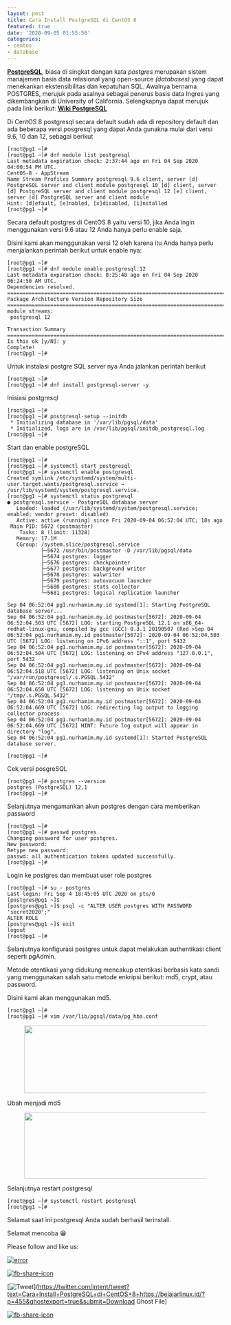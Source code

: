 ```yaml
---
layout: post
title: Cara Install PostgreSQL di CentOS 8
featured: true
date: '2020-09-05 01:55:56'
categories:
- centos
- database
---
```


**[PostgreSQL](https://www.postgresql.org/)**, biasa di singkat dengan kata _postgres_ merupakan sistem manajemen basis data relasional yang open-source _(databases)_ yang dapat menekankan ekstensibilitas dan kepatuhan SQL. Awalnya bernama POSTGRES, merujuk pada asalnya sebagai penerus basis data Ingres yang dikembangkan di University of California. Selengkapnya dapat merujuk pada link berikut: **[Wiki PostgreSQL](https://en.wikipedia.org/wiki/PostgreSQL)**

Di CentOS 8 postgresql secara default sudah ada di repository default dan ada beberapa versi posgresql yang dapat Anda gunakna mulai dari versi 9.6, 10 dan 12, sebagai berikut

    [root@pg1 ~]#
    [root@pg1 ~]# dnf module list postgresql
    Last metadata expiration check: 2:37:44 ago on Fri 04 Sep 2020 04:00:54 PM UTC.
    CentOS-8 - AppStream
    Name Stream Profiles Summary postgresql 9.6 client, server [d] PostgreSQL server and client module postgresql 10 [d] client, server [d] PostgreSQL server and client module postgresql 12 [e] client, server [d] PostgreSQL server and client module                             
    Hint: [d]efault, [e]nabled, [x]disabled, [i]nstalled
    [root@pg1 ~]#

Secara default postgres di CentOS 8 yaitu versi 10, jika Anda ingin menggunakan versi 9.6 atau 12 Anda hanya perlu enable saja.

Disini kami akan menggunakan versi 12 oleh karena itu Anda hanya perlu menjalankan perintah berikut untuk enable nya:

    [root@pg1 ~]#
    [root@pg1 ~]# dnf module enable postgresql:12
    Last metadata expiration check: 0:25:48 ago on Fri 04 Sep 2020 06:24:50 AM UTC.
    Dependencies resolved.
    ============================================================================================================================================================================================== Package Architecture Version Repository Size
    ==============================================================================================================================================================================================Enabling module streams:
     postgresql 12
    
    Transaction Summary
    ==============================================================================================================================================================================================
    Is this ok [y/N]: y
    Complete!
    [root@pg1 ~]#

Untuk instalasi postgre SQL server nya Anda jalankan perintah berikut

    [root@pg1 ~]#
    [root@pg1 ~]# dnf install postgresql-server -y

Inisiasi postgresql

    [root@pg1 ~]#
    [root@pg1 ~]# postgresql-setup --initdb
     * Initializing database in '/var/lib/pgsql/data'
     * Initialized, logs are in /var/lib/pgsql/initdb_postgresql.log
    [root@pg1 ~]#

Start dan enable postgreSQL

    [root@pg1 ~]#
    [root@pg1 ~]# systemctl start postgresql
    [root@pg1 ~]# systemctl enable postgresql
    Created symlink /etc/systemd/system/multi-user.target.wants/postgresql.service → /usr/lib/systemd/system/postgresql.service.
    [root@pg1 ~]# systemctl status postgresql
    ● postgresql.service - PostgreSQL database server
       Loaded: loaded (/usr/lib/systemd/system/postgresql.service; enabled; vendor preset: disabled)
       Active: active (running) since Fri 2020-09-04 06:52:04 UTC; 18s ago
     Main PID: 5672 (postmaster)
        Tasks: 8 (limit: 11328)
       Memory: 17.1M
       CGroup: /system.slice/postgresql.service
               ├─5672 /usr/bin/postmaster -D /var/lib/pgsql/data
               ├─5674 postgres: logger
               ├─5676 postgres: checkpointer
               ├─5677 postgres: background writer
               ├─5678 postgres: walwriter
               ├─5679 postgres: autovacuum launcher
               ├─5680 postgres: stats collector
               └─5681 postgres: logical replication launcher
    
    Sep 04 06:52:04 pg1.nurhamim.my.id systemd[1]: Starting PostgreSQL database server...
    Sep 04 06:52:04 pg1.nurhamim.my.id postmaster[5672]: 2020-09-04 06:52:04.503 UTC [5672] LOG: starting PostgreSQL 12.1 on x86_64-redhat-linux-gnu, compiled by gcc (GCC) 8.3.1 20190507 (Red >Sep 04 06:52:04 pg1.nurhamim.my.id postmaster[5672]: 2020-09-04 06:52:04.503 UTC [5672] LOG: listening on IPv6 address "::1", port 5432
    Sep 04 06:52:04 pg1.nurhamim.my.id postmaster[5672]: 2020-09-04 06:52:04.504 UTC [5672] LOG: listening on IPv4 address "127.0.0.1", port 5432
    Sep 04 06:52:04 pg1.nurhamim.my.id postmaster[5672]: 2020-09-04 06:52:04.518 UTC [5672] LOG: listening on Unix socket "/var/run/postgresql/.s.PGSQL.5432"
    Sep 04 06:52:04 pg1.nurhamim.my.id postmaster[5672]: 2020-09-04 06:52:04.650 UTC [5672] LOG: listening on Unix socket "/tmp/.s.PGSQL.5432"
    Sep 04 06:52:04 pg1.nurhamim.my.id postmaster[5672]: 2020-09-04 06:52:04.669 UTC [5672] LOG: redirecting log output to logging collector process
    Sep 04 06:52:04 pg1.nurhamim.my.id postmaster[5672]: 2020-09-04 06:52:04.669 UTC [5672] HINT: Future log output will appear in directory "log".
    Sep 04 06:52:04 pg1.nurhamim.my.id systemd[1]: Started PostgreSQL database server.
    
    [root@pg1 ~]#

Cek versi posgreSQL

    [root@pg1 ~]# postgres --version
    postgres (PostgreSQL) 12.1
    [root@pg1 ~]#

Selanjutnya mengamankan akun postgres dengan cara memberikan password

    [root@pg1 ~]#
    [root@pg1 ~]# passwd postgres
    Changing password for user postgres.
    New password:
    Retype new password:
    passwd: all authentication tokens updated successfully.
    [root@pg1 ~]#

Login ke postgres dan membuat user role postgres

    [root@pg1 ~]# su - postgres
    Last login: Fri Sep 4 18:45:05 UTC 2020 on pts/0
    [postgres@pg1 ~]$
    [postgres@pg1 ~]$ psql -c "ALTER USER postgres WITH PASSWORD 'secret2020';"
    ALTER ROLE
    [postgres@pg1 ~]$ exit
    logout
    [root@pg1 ~]#

Selanjutnya konfigurasi postgres untuk dapat melakukan authentikasi client seperti pgAdmin.

Metode otentikasi yang didukung mencakup otentikasi berbasis kata sandi yang menggunakan salah satu metode enkripsi berikut: md5, crypt, atau password.

Disini kami akan menggunakan md5.

    [root@pg1 ~]#
    [root@pg1 ~]# vim /var/lib/pgsql/data/pg_hba.conf

<figure class="wp-block-image size-large"><img loading="lazy" width="570" height="157" src="/content/images/wordpress/2020/09/image-16.png" alt="" class="wp-image-456" srcset="/content/images/wordpress/2020/09/image-16.png 570w, /content/images/wordpress/2020/09/image-16-300x83.png 300w" sizes="(max-width: 570px) 100vw, 570px"></figure>

Ubah menjadi md5

<figure class="wp-block-image size-large"><img loading="lazy" width="608" height="153" src="/content/images/wordpress/2020/09/image-17.png" alt="" class="wp-image-457" srcset="/content/images/wordpress/2020/09/image-17.png 608w, /content/images/wordpress/2020/09/image-17-300x75.png 300w" sizes="(max-width: 608px) 100vw, 608px"></figure>

Selanjutnya restart postgresql

    [root@pg1 ~]# systemctl restart postgresql
    [root@pg1 ~]#

Selamat saat ini postgresql Anda sudah berhasil terinstall.

Selamat mencoba 😁

Please follow and like us:

[![error](/wp-content/plugins/ultimate-social-media-icons/images/follow_subscribe.png)](https://api.follow.it/widgets/icon/VHc3d1lpVGdwRnE5QnV0eERCNUx5RCtvTTVoUkNYS3NNRmd5eVhlQW9tNXRHS3VTbGh6Y0NybkRJRS8zSGpjRDVZb1ZGMlNTSEpJYUpuZzZqNzdnd3VSN3dwM2VlQTF6ejJEaGV5UGRUbnlEcHFNd3luYTV4ZTZtUGowVWI2Q2x8M2kzdnBEeUIrUk5xOFI5TXZ3cHF3bFNQRkRJSGhUNGdrRFd0TlNtdE1OWT0=/OA==/)

[![fb-share-icon](/wp-content/plugins/ultimate-social-media-icons/images/visit_icons/fbshare_bck.png "Facebook Share")](https://www.facebook.com/sharer/sharer.php?u=https%3A%2F%2Fbelajarlinux.id%2F%3Fp%3D455%26ghostexport%3Dtrue%26submit%3DDownload+Ghost+File)

[![Tweet](/wp-content/plugins/ultimate-social-media-icons/images/visit_icons/en_US_Tweet.svg "Tweet")](https://twitter.com/intent/tweet?text=Cara+Install+PostgreSQL+di+CentOS+8+https://belajarlinux.id/?p=455&ghostexport=true&submit=Download Ghost File)

[![fb-share-icon](/wp-content/plugins/ultimate-social-media-icons/images/share_icons/Pinterest_Save/en_US_save.svg "Pin Share")](#)

<!--kg-card-end: html-->